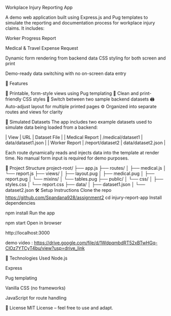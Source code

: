 Workplace Injury Reporting App



A demo web application built using Express.js and Pug templates to simulate the reporting and documentation process for workplace injury claims. It includes:

Worker Progress Report


Medical & Travel Expense Request


Dynamic form rendering from backend data
CSS styling for both screen and print



Demo-ready data switching with no on-screen data entry


🚀 Features


📄 Printable, form-style views using Pug templating
💅 Clean and print-friendly CSS styles
🔁 Switch between two sample backend datasets
🖨️ Auto-adjust layout for multiple printed pages
⚙️ Organized into separate routes and views for clarity



🧪 Simulated Datasets
The app includes two example datasets used to simulate data being loaded from a backend:

| View | URL | Dataset File | | Medical Report | /medical/dataset1 | data/dataset1.json | | Worker Report | /report/dataset2 | data/dataset2.json |

Each route dynamically reads and injects data into the template at render time. No manual form input is required for demo purposes.

📁 Project Structure
project-root/ ├── app.js ├── routes/ │ ├── medical.js │ └── report.js ├── views/ │ ├── layout.pug │ ├── medical.pug │ ├── report.pug │ └── mixins/ │ └── tables.pug ├── public/ │ └── css/ │ ├── styles.css │ └── report.css ├── data/ │ ├── dataset1.json │ └── dataset2.json
🛠️ Setup Instructions
Clone the repo
https://github.com/Spandana928/assignment2
cd injury-report-app
Install dependencies

npm install
Run the app

npm start
Open in browser

http://localhost:3000



demo video : https://drive.google.com/file/d/1WdpqmbdRT52xBTwHGq-ClOz7YTCyT4bu/view?usp=drive_link

🧰 Technologies Used
Node.js

Express

Pug templating

Vanilla CSS (no frameworks)

JavaScript for route handling

📄 License
MIT License – feel free to use and adapt.
